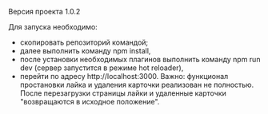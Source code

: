 Версия проекта 1.0.2

Для запуска необходимо:

- скопировать репозиторий командой;
- далее выполнить команду npm install,
- после установки необходимых плагинов выполнить команду npm run dev (сервер запустится в режиме hot reloader),
- перейти по адресу http://localhost:3000.
Важно: функционал простановки лайка и удаления карточки реализован не полностью. После перезагрузки страницы лайки и удаленные карточки "возвращаются в исходное положение".

